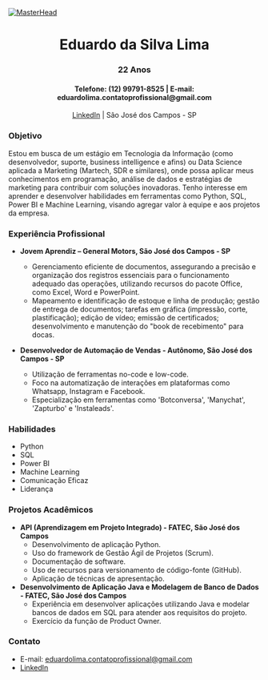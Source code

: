 [![MasterHead](https://i.pinimg.com/originals/77/ca/a3/77caa32884d735d439ade45ba37feaf2.gif)](https://arjuncvinod.github.io)
<h1 align="center">Eduardo da Silva Lima</h1>
<h3 align="center">22 Anos</h3>
<h4 align="center">Telefone: (12) 99791-8525 | E-mail: eduardolima.contatoprofissional@gmail.com</h4>
<p align="center">
  <a href="https://www.linkedin.com/in/edu-datamarketing/">LinkedIn</a> | São José dos Campos - SP
</p>

### Objetivo
Estou em busca de um estágio em Tecnologia da Informação (como desenvolvedor, suporte, business intelligence e afins) ou Data Science aplicada a Marketing (Martech, SDR e similares), onde possa aplicar meus conhecimentos em programação, análise de dados e estratégias de marketing para contribuir com soluções inovadoras. Tenho interesse em aprender e desenvolver habilidades em ferramentas como Python, SQL, Power BI e Machine Learning, visando agregar valor à equipe e aos projetos da empresa.

### Experiência Profissional
- **Jovem Aprendiz – General Motors, São José dos Campos - SP**
  - Gerenciamento eficiente de documentos, assegurando a precisão e organização dos registros essenciais para o funcionamento adequado das operações, utilizando recursos do pacote Office, como Excel, Word e PowerPoint.
  - Mapeamento e identificação de estoque e linha de produção; gestão de entrega de documentos; tarefas em gráfica (impressão, corte, plastificação); edição de vídeo; emissão de certificados; desenvolvimento e manutenção do "book de recebimento" para docas.

- **Desenvolvedor de Automação de Vendas - Autônomo, São José dos Campos - SP**
  - Utilização de ferramentas no-code e low-code.
  - Foco na automatização de interações em plataformas como Whatsapp, Instagram e Facebook.
  - Especialização em ferramentas como 'Botconversa', 'Manychat', 'Zapturbo' e 'Instaleads'.

### Habilidades
- Python
- SQL
- Power BI
- Machine Learning
- Comunicação Eficaz
- Liderança

### Projetos Acadêmicos
- **API (Aprendizagem em Projeto Integrado) - FATEC, São José dos Campos**
  - Desenvolvimento de aplicação Python.
  - Uso do framework de Gestão Ágil de Projetos (Scrum).
  - Documentação de software.
  - Uso de recursos para versionamento de código-fonte (GitHub).
  - Aplicação de técnicas de apresentação.
- **Desenvolvimento de Aplicação Java e Modelagem de Banco de Dados - FATEC, São José dos Campos**
  - Experiência em desenvolver aplicações utilizando Java e modelar bancos de dados em SQL para atender aos requisitos do projeto.
  - Exercício da função de Product Owner.

### Contato
- E-mail: eduardolima.contatoprofissional@gmail.com
- [LinkedIn](https://www.linkedin.com/in/edu-datamarketing/)

